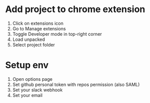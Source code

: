 # Add project to chrome extension

1. Click on extensions icon
2. Go to Manage extensions
3. Toggle Developer mode in top-right corner
4. Load unpacked
5. Select project folder

# Setup env

1. Open options page
2. Set github personal token with repos permission (also SAML)
3. Set your slack webhook
4. Set your email
